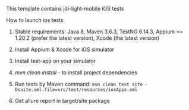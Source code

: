 This template contains jdi-light-mobile iOS tests

How to launch ios tests

1) Stable requirements:
Java 8, Maven 3.6.3, TestNG 6.14.3, Appium >= 1.20.2 (prefer the latest version), Xcode (the latest version) <br>

2) Install Appium & Xcode for iOS simulator

3) Install test-app on your simulator

4) _mvn clean install_ - to install project dependencies

5) Run tests by Maven command: 
`mvn clean test site -Dsuite.xml.file=src/test/resources/iosApps.xml`

6) Get allure report in target/site package
